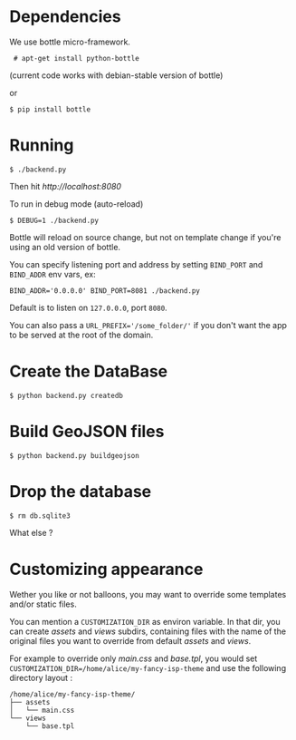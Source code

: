 Dependencies
============
We use bottle micro-framework.


     # apt-get install python-bottle

(current code works with debian-stable version of bottle)

or

    $ pip install bottle

Running
=======

    $ ./backend.py


Then hit *http://localhost:8080*

To run in debug mode (auto-reload)

    $ DEBUG=1 ./backend.py

Bottle will reload on source change, but not on template change if you're using
an old version of bottle.

You can specify listening port and address by setting `BIND_PORT` and
`BIND_ADDR` env vars, ex:

    BIND_ADDR='0.0.0.0' BIND_PORT=8081 ./backend.py

Default is to listen on `127.0.0.0`, port `8080`.

You can also pass a `URL_PREFIX='/some_folder/'` if you don't want the app to be
served at the root of the domain.

Create the DataBase
===================

    $ python backend.py createdb

Build GeoJSON files
===================

    $ python backend.py buildgeojson

Drop the database
=================

    $ rm db.sqlite3

What else ?

Customizing appearance
======================

Wether you like or not balloons, you may want to override some templates and/or
static files.

You can mention a `CUSTOMIZATION_DIR` as environ variable. In that dir, you can
create *assets* and *views* subdirs, containing files with the name of the
original files you want to override from default *assets* and *views*.

For example to override only *main.css* and *base.tpl*, you would set
`CUSTOMIZATION_DIR=/home/alice/my-fancy-isp-theme` and use the following directory
layout :

    /home/alice/my-fancy-isp-theme/
    ├── assets
    │   └── main.css
    └── views
        └── base.tpl
